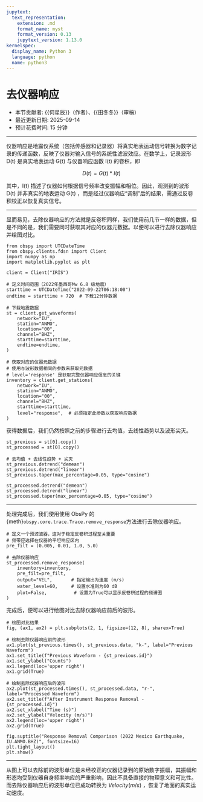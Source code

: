 ```yaml
---
jupytext:
  text_representation:
    extension: .md
    format_name: myst
    format_version: 0.13
    jupytext_version: 1.13.0
kernelspec:
  display_name: Python 3
  language: python
  name: python3
---
```


# 去仪器响应

- 本节贡献者: {{何星辰}}（作者）、{{田冬冬}}（审稿）
- 最近更新日期: 2025-09-14
- 预计花费时间: 15 分钟

---

仪器响应是地震仪系统（包括传感器和记录器）将真实地表运动信号转换为数字记录的传递函数，反映了仪器对输入信号的系统性滤波效应。在数学上，记录波形 D(t)  是真实地表运动 G(t) 与仪器响应函数 I(t) 的卷积，即

$$D(t) = G(t) * I(t)$$

其中，I(t) 描述了仪器如何根据信号频率改变振幅和相位。因此，观测到的波形  D(t) 并非真实的地表运动 G(t) ，而是经过仪器响应“调制”后的结果，需通过反卷积校正以恢复真实信号。

---

显而易见，去除仪器响应的方法就是反卷积同样，我们使用前几节一样的数据，但是不同的是，我们需要同时获取其对应的仪器元数据。以便可以进行去除仪器响应并绘图对比。

```{code-cell} ipython3
from obspy import UTCDateTime
from obspy.clients.fdsn import Client
import numpy as np
import matplotlib.pyplot as plt

client = Client("IRIS") 

# 定义时间范围（2022年墨西哥Mw 6.8 级地震）
starttime = UTCDateTime("2022-09-22T06:18:00")
endtime = starttime + 720  # 下载12分钟数据

# 下载地震数据
st = client.get_waveforms(
    network="IU",
    station="ANMO", 
    location="00", 
    channel="BHZ",
    starttime=starttime, 
    endtime=endtime,
)    

# 获取对应的仪器元数据
# 使用与波形数据相同的参数来获取元数据
# level='response' 是获取完整仪器响应信息的关键
inventory = client.get_stations(
    network="IU",
    station="ANMO",
    location="00",
    channel="BHZ",
    starttime=starttime,
    level="response",  # 必须指定此参数以获取响应数据
)
```

获得数据后，我们仍然按照之前的步骤进行去均值，去线性趋势以及波形尖灭。

```{code-cell} ipython3
st_previous = st[0].copy()
st_processed = st[0].copy()

# 去均值 + 去线性趋势 + 尖灭
st_previous.detrend("demean")
st_previous.detrend("linear")
st_previous.taper(max_percentage=0.05, type="cosine")  

st_processed.detrend("demean")
st_processed.detrend("linear")
st_processed.taper(max_percentage=0.05, type="cosine")  
```
---

处理完成后，我们使用使用 ObsPy 的{meth}`obspy.core.trace.Trace.remove_response`方法进行去除仪器响应。

```{code-cell} ipython3
# 定义一个预滤波器，这对于稳定反卷积过程至关重要
# 频带应选择在仪器的平坦响应区内
pre_filt = (0.005, 0.01, 1.0, 5.0)

# 去除仪器响应
st_processed.remove_response(
    inventory=inventory,
    pre_filt=pre_filt,
    output="VEL",       # 指定输出为速度 (m/s)
    water_level=60,     # 设置水准则为60 dB
    plot=False,          # 设置为True可以显示反卷积过程的频谱图
)
```
完成后，便可以进行绘图对比去除仪器响应前后的波形。

```{code-cell} ipython3
# 绘图对比结果
fig, (ax1, ax2) = plt.subplots(2, 1, figsize=(12, 8), sharex=True)

# 绘制去除仪器响应前的波形
ax1.plot(st_previous.times(), st_previous.data, "k-", label="Previous Waveform")
ax1.set_title(f"Previous Waveform - {st_previous.id}")
ax1.set_ylabel("Counts")
ax1.legend(loc='upper right')
ax1.grid(True)

# 绘制去除仪器响应后的波形
ax2.plot(st_processed.times(), st_processed.data, "r-", label="Processed Waveform") 
ax2.set_title(f"After Instrument Response Removal - {st_processed.id}")
ax2.set_xlabel("Time (s)")
ax2.set_ylabel("Velocity (m/s)")
ax2.legend(loc='upper right')
ax2.grid(True)

fig.suptitle("Response Removal Comparison (2022 Mexico Earthquake, IU.ANMO.BHZ)", fontsize=16)
plt.tight_layout()
plt.show()
```

---

从图上可以去除前的波形单位是未经校正的仪器记录到的原始数字振幅，其振幅和形态均受到仪器自身频率响应的严重影响，因此不具备直接的物理意义和可比性。而去除仪器响应后的波形单位已成功转换为 $Velocity (m/s)$ ，恢复了地面的真实运动速度。